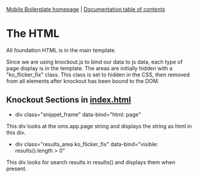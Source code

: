 [Mobile Boilerplate homepage](http://mobileboilerplate.com/) | [Documentation
table of contents](README.md)

# The HTML

All foundation HTML is in the main template.

Since we are using knockout.js to bind our data to js data, each type of page display is in the template. The areas are initially hidden with a "ko\_flicker\_fix" class. This class is set to hidden in the CSS, then removed from all elements after knockout has been bound to the DOM.

## Knockout Sections in [index.html](../index.html)

* div class="snippet_frame" data-bind="html: page"

This div looks at the oms.app.page string and displays the string as html in this div. 

* div class="results_area ko_flicker_fix" data-bind="visible: results().length > 0"
  
This div looks for search results in results() and displays them when present.